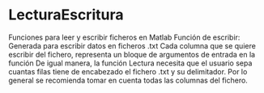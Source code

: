 # LecturaEscritura
Funciones para leer y escribir ficheros en Matlab
Función de escribir: Generada para escribir datos en ficheros .txt
Cada columna que se quiere escribir del fichero, representa un bloque de argumentos de entrada en la función
De igual manera, la función Lectura necesita que el usuario sepa cuantas filas tiene de encabezado el fichero .txt y su delimitador. Por lo general se recomienda tomar en cuenta todas las columnas del fichero.
